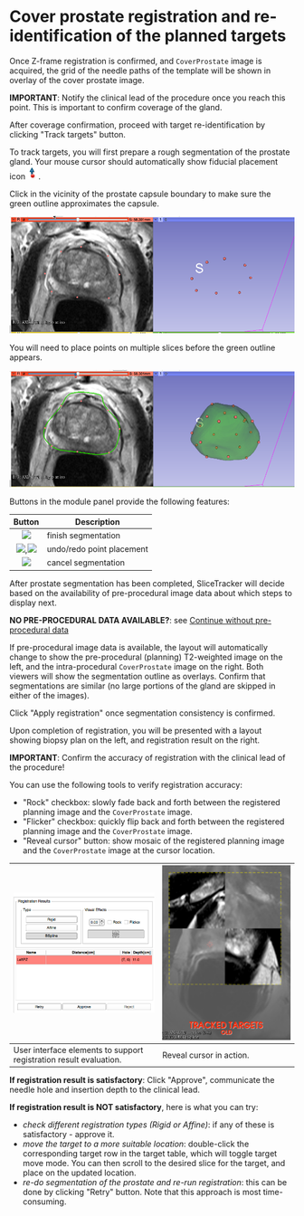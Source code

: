 # Cover prostate registration and re-identification of the planned targets

Once Z-frame registration is confirmed, and `CoverProstate` image is acquired, the grid of the needle paths of the template will be shown in overlay of the cover prostate image.

**IMPORTANT**: Notify the clinical lead of the procedure once you reach this point. This is important to confirm coverage of the gland.

After coverage confirmation, proceed with target re-identification by clicking "Track targets" button.

To track targets, you will first prepare a rough segmentation of the prostate gland. Your mouse cursor should automatically show fiducial placement icon![](../images/fiducialmode_icon.png). 

Click in the vicinity of the prostate capsule boundary to make sure the green outline approximates the capsule. 

![](../images/volumeclip_points.png)

You will need to place points on multiple slices before the green outline appears.

![](../images/volumeclip_contour.png)

Buttons in the module panel provide the following features:

|<center>Button|Description|
|--|--|
|<center><img src="../../SliceTracker/Resources/Icons/icon-greenCheck.png" width="20">|finish segmentation|
|<center><img src="../../SliceTracker/Resources/Icons/icon-undo.png" width="20">,<img src="../../SliceTracker/Resources/Icons/icon-redo.png" width="20">|undo/redo point placement|
|<center><img src="../../SliceTracker/Resources/Icons/icon-cancelSegmentation.png" width="20">|cancel segmentation|


After prostate segmentation has been completed, SliceTracker will decide based on the availability of pre-procedural image data about which steps to display next. 

**NO PRE-PROCEDURAL DATA AVAILABLE?**: see [Continue without pre-procedural data](continue_without_preop.md)

If pre-procedural image data is available, the layout will automatically change to show the pre-procedural (planning) T2-weighted image on the left, and the intra-procedural `CoverProstate` image on the right. Both viewers will show the segmentation outline as overlays. Confirm that segmentations are similar (no large portions of the gland are skipped in either of the images).

Click "Apply registration" once segmentation consistency is confirmed.

Upon completion of registration, you will be presented with a layout showing biopsy plan on the left, and registration result on the right.

**IMPORTANT**: Confirm the accuracy of registration with the clinical lead of the procedure!

You can use the following tools to verify registration accuracy:
* "Rock" checkbox: slowly fade back and forth between the registered planning image and the `CoverProstate` image.
* "Flicker" checkbox: quickly flip back and forth between the registered planning image and the `CoverProstate` image.
* "Reveal cursor" button: show mosaic of the registered planning image and the `CoverProstate` image at the cursor location.

| ![Biopsy template assembly (left) and Z-frame. MR-visible capsules are of yellow color within a plexiglass enclosure.](../images/registration_evaluation.png) | ![Z-frame and needle template models before calibration ](../images/reveal_cursor.png) |
| -- | -- |
| User interface elements to support registration result evaluation. | Reveal cursor in action. |


**If registration result is satisfactory**: Click "Approve", communicate the needle hole and insertion depth to the clinical lead.

**If registration result is NOT satisfactory**, here is what you can try:
* _check different registration types (Rigid or Affine)_: if any of these is satisfactory - approve it.
* _move the target to a more suitable location_: double-click the corresponding target row in the target table, which will toggle target move mode. You can then scroll to the desired slice for the target, and place on the updated location.
* _re-do segmentation of the prostate and re-run registration_: this can be done by clicking "Retry" button. Note that this approach is most time-consuming.
